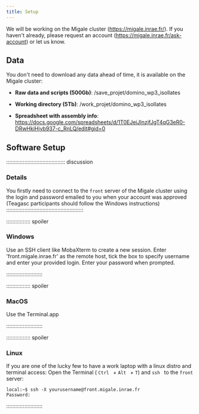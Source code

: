 ```yaml
---
title: Setup
---
```


We will be working on the Migale cluster (https://migale.inrae.fr/). If you haven't already, please request an account (https://migale.inrae.fr/ask-account) or let us know.


## Data

<!--
FIXME: place any data you want learners to use in `episodes/data` and then use
       a relative link ( [data zip file](data/lesson-data.zip) ) to provide a
       link to it, replacing the example.com link.
-->

You don't need to download any data ahead of time, it is available on the Migale cluster:

* **Raw data and scripts (500Gb)**: /save_projet/domino_wp3_isollates

* **Working directory (5Tb)**: /work_projet/domino_wp3_isollates

* **Spreadsheet with assembly info**: https://docs.google.com/spreadsheets/d/1T0EJeiJInzjfJgT4qG3eR0-DRwHkiHjyb937-c_RnLQ/edit#gid=0 

## Software Setup

::::::::::::::::::::::::::::::::::::::: discussion

### Details

You firstly need to connect to the `front` server of the Migale cluster using the login and password emailed to you when your account was approved (Teagasc participants should follow the Windows instructions)
:::::::::::::::::::::::::::::::::::::::::::::::::::

:::::::::::::::: spoiler

### Windows

Use an SSH client like MobaXterm to create a new session. Enter 'front.migale.inrae.fr' as the remote host, tick the box to specify username and enter your provided login. Enter your password when prompted.

::::::::::::::::::::::::

:::::::::::::::: spoiler

### MacOS

Use the Terminal.app

::::::::::::::::::::::::


:::::::::::::::: spoiler

### Linux
If you are one of the lucky few to have a work laptop with a linux distro and terminal access: 
Open the Terminal ( `Ctrl ` +  `Alt ` +  `T`) and  `ssh ` to the  `front` server:
```
local:~$ ssh -X yourusername@front.migale.inrae.fr
Password:
```

::::::::::::::::::::::::

